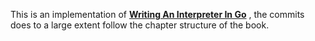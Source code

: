 This is an implementation of  **[Writing An Interpreter In Go](https://interpreterbook.com/)** , the commits does to a large extent follow the chapter structure of the book.
